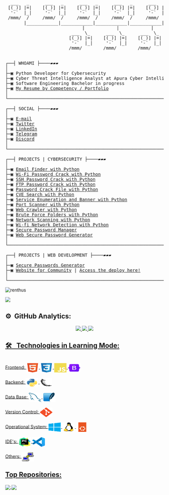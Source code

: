 <pre>
  ___   _      ___   _      ___   _      ___   _      ___   _      ___   _      ___   _      ___   _      ___   _  
 [(_)] |=|    [(_)] |=|    [(_)] |=|    [(_)] |=|    [(_)] |=|    [(_)] |=|    [(_)] |=|    [(_)] |=|    [(_)] |=|
  '-`  |_|     '-`  |_|     '-`  |_|     '-`  |_|     '-`  |_|     '-`  |_|     '-`  |_|     '-`  |_|     '-`  |_|
 /mmm/  /     /mmm/  /     /mmm/  /     /mmm/  /     /mmm/  /      /mmm/  /     /mmm/  /     /mmm/  /     /mmm/  /
       |____________|____________|____________|____________|_____________|____________|____________|____________|
                             |            |            |             |            |            |             |
                         ___  \_      ___  \_      ___  \_       ___  \_      ___  \_      ___  \_       ___  \_
                        [(_)] |=|    [(_)] |=|    [(_)] |=|     [(_)] |=|    [(_)] |=|    [(_)] |=|     [(_)] |=|
                         '-`  |_|     '-`  |_|     '-`  |_|      '-`  |_|     '-`  |_|     '-`  |_|      '-`  |_|
                        /mmm/        /mmm/        /mmm/         /mmm/        /mmm/        /mmm/         /mmm/

  
┌──┤ WHOAMI ├────▰▰▰
│
├─▣ Python Developer for Cybersecurity
├─▣ Cyber Threat Intelligence Analyst at Apura Cyber Intelligence S/A
├─▣ Software Engineering Bachelor in progress
├─▣ <a href="https://renthus.github.io/curriculo/" target="_blank">My Resume by Competency / Portfolio</a>
│
└───────────────────────────────────────────────────────────────▰▰▰

┌──┤ SOCIAL ├────▰▰▰
│
├─▣ <a href="mailto:renthusdsm@gmail.com" target="_blank">E-mail</a>
├─▣ <a href="https://twitter.com/renthusdsm" target="_blank">Twitter</a>
├─▣ <a href="https://www.linkedin.com/in/renatodasilvamaldonado/" target="_blank">LinkedIn</a>
├─▣ <a href="https://t.me/renatomaldonado" target="_blank">Telegram</a>
├─▣ <a href="https://discord.com/channels/@me/749017217261109359" target="_blank">Discord</a>
│
└───────────────────────────────────────────────────────────────▰▰▰

┌──┤ PROJECTS | CYBERSECURITY ├────▰▰▰
│
├─▣ <a href="https://github.com/renthus/email-finder-with-python" target="_blank">Email Finder with Python</a>
├─▣ <a href="https://github.com/renthus/wifi-password-crack-with-python" target="_blank">Wi-Fi Password Crack with Python</a>
├─▣ <a href="https://github.com/renthus/ssh-password-crack-with-python" target="_blank">SSH Password Crack with Python</a>
├─▣ <a href="https://github.com/renthus/ftp-password-crack-with-python" target="_blank">FTP Password Crack with Python</a>
├─▣ <a href="https://github.com/renthus/password-crack-file-with-python" target="_blank">Password Crack File with Python</a>
├─▣ <a href="https://github.com/renthus/cve-search-with-python" target="_blank">CVE Search with Python</a>
├─▣ <a href="https://github.com/renthus/service-enumeration-and-banner-with-python" target="_blank">Service Enumeration and Banner with Python</a>
├─▣ <a href="https://github.com/renthus/port-scanner-with-python" target="_blank">Port Scanner with Python</a>
├─▣ <a href="https://github.com/renthus/web-crawler-with-python" target="_blank">Web Crawler with Python</a> 
├─▣ <a href="https://github.com/renthus/brute-force-folders-with-python" target="_blank">Brute Force Folders with Python</a> 
├─▣ <a href="https://github.com/renthus/network-scanning-with-python" target="_blank">Network Scanning with Python</a>
├─▣ <a href="https://github.com/renthus/wifi-network-detection-with-python" target="_blank">Wi-fi Network Detection with Python</a>
├─▣ <a href="https://github.com/renthus/security-passwords-manager-exe" target="_blank">Secure Password Manager</a>
├─▣ <a href="https://github.com/renthus/secure-passwords-generator" target="_blank">Web Secure Password Generator</a>
│
└───────────────────────────────────────────────────────────────▰▰▰

┌──┤ PROJECTS | WEB DEVELOPMENT ├────▰▰▰
│
├─▣ <a href="https://github.com/renthus/secure-passwords-generator" target="_blank">Secure Passwords Generator</a>
├─▣ <a href="https://github.com/renthus/website-for-community" target="_blank">Website for Community</a> | <a href="https://comunidade17.herokuapp.com/" target="_blank">Access the deploy here!</a>
│
└───────────────────────────────────────────────────────────────▰▰▰
</pre>
<p align="left"> <img src="https://komarev.com/ghpvc/?username=renthus&label=Profile%20views&color=0e75b6&style=flat" alt="renthus"> </p>

<p align="left">
    <img src="https://github-profile-trophy.vercel.app/?username=renthus&theme=algolia"/>
</p>

## ⚙️ &nbsp;GitHub Analytics:
<div align="center">
  <a href="https://github.com/renthus">
    <img height="180em" src="https://github-readme-stats.vercel.app/api?username=renthus&show_icons=true&theme=github_dark&include_all_commits=true&count_private=true"/>
    <img height="180em" src="https://github-readme-stats.vercel.app/api/top-langs/?username=renthus&layout=compact&langs_count=7&theme=github_dark"/>
    <img height='180em' src="https://github-readme-streak-stats.herokuapp.com?user=renthus&theme=github-dark-blue&date_format=j%20M%5B%20Y%5D&fire=DD0000"/>
</div>

## 🛠 &nbsp; Technologies in Learning Mode:
<div style="display: inline_block"><br>
Frontend:
  <img align="center" alt="Renato-HTML" height="30" width="40" src="https://raw.githubusercontent.com/devicons/devicon/master/icons/html5/html5-original.svg">
  <img align="center" alt="Renato-CSS" height="30" width="40" src="https://raw.githubusercontent.com/devicons/devicon/master/icons/css3/css3-original.svg">
  <img align="center" alt="Renato-Js" height="30" width="40" src="https://raw.githubusercontent.com/devicons/devicon/master/icons/javascript/javascript-plain.svg">
   <img align="center" alt="Renato-Js" height="30" width="40" src="https://raw.githubusercontent.com/devicons/devicon/master/icons/bootstrap/bootstrap-original.svg">
  <br><br>
  Backend:
  <img align="center" alt="Renato-Python" height="30" width="40" src="https://raw.githubusercontent.com/devicons/devicon/master/icons/python/python-original.svg">
  <img align="center" alt="Renato-Python" height="30" width="40" src="https://raw.githubusercontent.com/devicons/devicon/master/icons/flask/flask-original.svg">  
  <br><br>
  Data Base:
  <img align="center" alt="Renato-MySQL" height="30" width="40" src="https://raw.githubusercontent.com/devicons/devicon/master/icons/mysql/mysql-original.svg">
  <img align="center" alt="Renato-SQLite" height="30" width="40" src="https://raw.githubusercontent.com/devicons/devicon/master/icons/sqlite/sqlite-original.svg">
  <br><br>
  Version Control:
  <img align="center" alt="Renato-Git" height="30" width="40" src="https://raw.githubusercontent.com/devicons/devicon/master/icons/git/git-original.svg">
  <br><br>
  Operational System:
  <img align="center" alt="Renato-Git" height="30" width="40" src="https://raw.githubusercontent.com/devicons/devicon/master/icons/windows8/windows8-original.svg">
  <img align="center" alt="Renato-Git" height="30" width="40" src="https://raw.githubusercontent.com/devicons/devicon/master/icons/linux/linux-original.svg">
  <img align="center" alt="Renato-Git" height="30" width="40" src="https://raw.githubusercontent.com/devicons/devicon/master/icons/ubuntu/ubuntu-plain.svg">
  <br><br>
  IDE's:
  <img align="center" alt="Renato-Git" height="30" width="40" src="https://raw.githubusercontent.com/devicons/devicon/master/icons/pycharm/pycharm-original.svg">
  <img align="center" alt="Renato-Git" height="30" width="40" src="https://raw.githubusercontent.com/devicons/devicon/master/icons/vscode/vscode-original.svg">
  <br><br>
  Others:
  <img align="center" alt="Renato-Git" height="30" width="40" src="https://raw.githubusercontent.com/devicons/devicon/master/icons/putty/putty-original.svg">
</div>
  
## Top Repositories:

<a href="https://github.com/renthus/curriculo">
  <img align="center" src="https://github-readme-stats.vercel.app/api/pin/?username=renthus&repo=curriculo&theme=github_dark">
</a>
<a href="https://github.com/renthus/security-passwords-manager-exe">
  <img align="center" src="https://github-readme-stats.vercel.app/api/pin/?username=renthus&repo=security-passwords-manager-exe&theme=github_dark">
</a>
